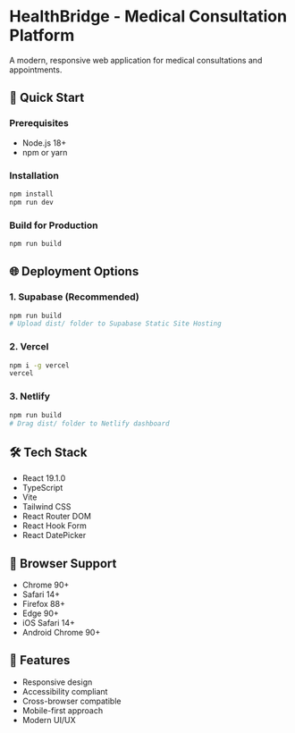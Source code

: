 # HealthBridge - Medical Consultation Platform

A modern, responsive web application for medical consultations and appointments.

## 🚀 Quick Start

### Prerequisites
- Node.js 18+ 
- npm or yarn

### Installation
```bash
npm install
npm run dev
```

### Build for Production
```bash
npm run build
```

## 🌐 Deployment Options

### 1. Supabase (Recommended)
```bash
npm run build
# Upload dist/ folder to Supabase Static Site Hosting
```

### 2. Vercel
```bash
npm i -g vercel
vercel
```

### 3. Netlify
```bash
npm run build
# Drag dist/ folder to Netlify dashboard
```

## 🛠️ Tech Stack
- React 19.1.0
- TypeScript
- Vite
- Tailwind CSS
- React Router DOM
- React Hook Form
- React DatePicker

## 📱 Browser Support
- Chrome 90+
- Safari 14+
- Firefox 88+
- Edge 90+
- iOS Safari 14+
- Android Chrome 90+

## 🎨 Features
- Responsive design
- Accessibility compliant
- Cross-browser compatible
- Mobile-first approach
- Modern UI/UX

